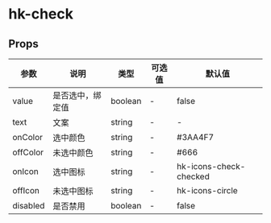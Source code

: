 # hk-check

## Props

| 参数 | 说明 | 类型 | 可选值 | 默认值 |
|--- | --- | --- | --- | --- |
| value | 是否选中，绑定值 | boolean | - | false |
| text | 文案 | string | - | - |  |
| onColor | 选中颜色 | string | - | #3AA4F7 |
| offColor | 未选中颜色 | string | - | #666 |
| onIcon | 选中图标 | string | - | hk-icons-check-checked |
| offIcon | 未选中图标 | string | - | hk-icons-circle |
| disabled | 是否禁用 | boolean | - | false |
